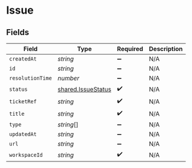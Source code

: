 # Issue


## Fields

| Field                                                           | Type                                                            | Required                                                        | Description                                                     |
| --------------------------------------------------------------- | --------------------------------------------------------------- | --------------------------------------------------------------- | --------------------------------------------------------------- |
| `createdAt`                                                     | *string*                                                        | :heavy_minus_sign:                                              | N/A                                                             |
| `id`                                                            | *string*                                                        | :heavy_minus_sign:                                              | N/A                                                             |
| `resolutionTime`                                                | *number*                                                        | :heavy_minus_sign:                                              | N/A                                                             |
| `status`                                                        | [shared.IssueStatus](../../../sdk/models/shared/issuestatus.md) | :heavy_check_mark:                                              | N/A                                                             |
| `ticketRef`                                                     | *string*                                                        | :heavy_check_mark:                                              | N/A                                                             |
| `title`                                                         | *string*                                                        | :heavy_check_mark:                                              | N/A                                                             |
| `type`                                                          | *string*[]                                                      | :heavy_minus_sign:                                              | N/A                                                             |
| `updatedAt`                                                     | *string*                                                        | :heavy_minus_sign:                                              | N/A                                                             |
| `url`                                                           | *string*                                                        | :heavy_minus_sign:                                              | N/A                                                             |
| `workspaceId`                                                   | *string*                                                        | :heavy_check_mark:                                              | N/A                                                             |